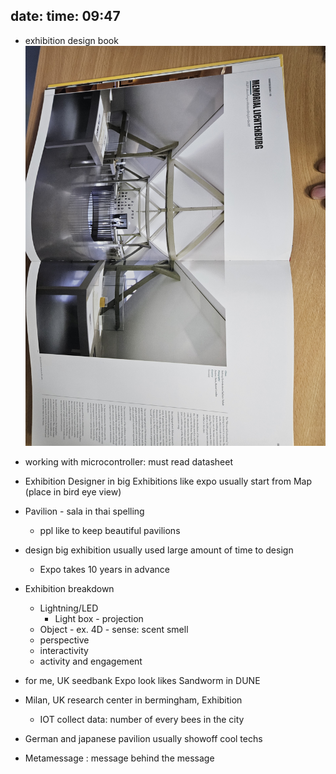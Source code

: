date: 
time: 09:47
---
- exhibition design book
![picture](pics/CPE375-090/20240312_112013.jpg)

- working with microcontroller: must read datasheet
- Exhibition Designer in big Exhibitions like expo usually start from Map (place in bird eye view)
- Pavilion - sala in thai spelling
	- ppl like to keep beautiful pavilions
- design big exhibition usually used large amount of time to design
	- Expo takes 10 years in advance

- Exhibition breakdown
	- Lightning/LED
		- Light box - projection
	- Object - ex. 4D - sense: scent smell
	- perspective
	- interactivity
	- activity and engagement

- for me, UK seedbank Expo look likes Sandworm in DUNE
- Milan, UK research center in bermingham, Exhibition
	- IOT collect data: number of every bees in the city
- German and japanese pavilion usually showoff cool techs

- Metamessage : message behind the message
